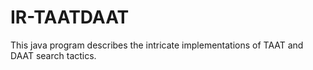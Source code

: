 # IR-TAATDAAT
This java program describes the intricate implementations of TAAT and DAAT search tactics.

